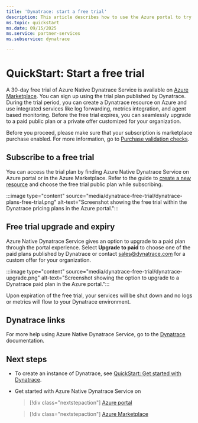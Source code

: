 ```yaml
---
title: 'Dynatrace: start a free trial'
description: This article describes how to use the Azure portal to try Dynatrace for free.
ms.topic: quickstart
ms.date: 09/15/2025
ms.service: partner-services
ms.subservice: dynatrace

---
```


# QuickStart: Start a free trial

A 30-day free trial of Azure Native Dynatrace Service is available on [Azure Marketplace](https://azuremarketplace.microsoft.com/marketplace/apps/dynatrace.dynatrace_portal_integration?tab=Overview). You can sign up using the trial plan published by Dynatrace. During the trial period, you can create a Dynatrace resource on Azure and use integrated services like log forwarding, metrics integration, and agent based monitoring. Before the free trial expires, you can seamlessly upgrade to a paid public plan or a private offer customized for your organization.

Before you proceed, please make sure that your subscription is marketplace purchase enabled. For more information, go to [Purchase validation checks](/marketplace/purchase-validation-checks).

## Subscribe to a free trial  

You can access the trial plan by finding Azure Native Dynatrace Service on Azure portal or in the Azure Marketplace. Refer to the guide to [create a new resource](dynatrace-create.md#find-offer) and choose the free trial public plan while subscribing.

:::image type="content" source="media/dynatrace-free-trial/dynatrace-plans-free-trial.png" alt-text="Screenshot showing the free trial within the Dynatrace pricing plans in the Azure portal.":::

## Free trial upgrade and expiry

Azure Native Dynatrace Service gives an option to upgrade to a paid plan through the portal experience. Select **Upgrade to paid** to choose one of the paid plans published by Dynatrace or contact [sales@dynatrace.com](mailto:sales@dynatrace.com) for a custom offer for your organization.

:::image type="content" source="media/dynatrace-free-trial/dynatrace-upgrade.png" alt-text="Screenshot showing the option to upgrade to a Dynatrace paid plan in the Azure portal.":::

Upon expiration of the free trial, your services will be shut down and no logs or metrics will flow to your Dynatrace environment.

## Dynatrace links

For more help using Azure Native Dynatrace Service, go to the [Dynatrace](https://dt-url.net/azurenativedynatraceservice) documentation.

## Next steps

- To create an instance of Dynatrace, see [QuickStart: Get started with Dynatrace](dynatrace-create.md).
- Get started with Azure Native Dynatrace Service on

    > [!div class="nextstepaction"]
    > [Azure portal](https://portal.azure.com/#view/HubsExtension/BrowseResource/resourceType/Dynatrace.Observability%2Fmonitors)

    > [!div class="nextstepaction"]
    > [Azure Marketplace](https://azuremarketplace.microsoft.com/marketplace/apps/dynatrace.dynatrace_portal_integration?tab=Overview)
